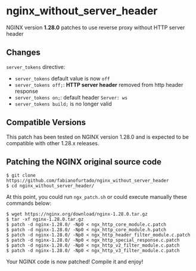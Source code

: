 # nginx_without_server_header
NGINX version **1.28.0** patches to use reverse proxy without HTTP server header

## Changes
`server_tokens` directive:
- `server_tokens` default value is now `off`
- `server_tokens off;`: **HTTP server header** removed from http header response
- `server_tokens on;`: default header `Server: ws`
- `server_tokens build;` is no longer valid

## Compatible Versions
This patch has been tested on NGINX version 1.28.0 and is expected to be compatible with other 1.28.x releases.

## Patching the NGINX original source code

    $ git clone https://github.com/fabianofurtado/nginx_without_server_header
    $ cd nginx_without_server_header/

At this point, you could run `ngx_patch.sh` or could execute manually these commands below:

    $ wget https://nginx.org/download/nginx-1.28.0.tar.gz
    $ tar -xf nginx-1.28.0.tar.gz
    $ patch -d nginx-1.28.0/ -Np0 < ngx_http_core_module.c.patch
    $ patch -d nginx-1.28.0/ -Np0 < ngx_http_core_module.h.patch
    $ patch -d nginx-1.28.0/ -Np0 < ngx_http_header_filter_module.c.patch
    $ patch -d nginx-1.28.0/ -Np0 < ngx_http_special_response.c.patch
    $ patch -d nginx-1.28.0/ -Np0 < ngx_http_v2_filter_module.c.patch
    $ patch -d nginx-1.28.0/ -Np0 < ngx_http_v3_filter_module.c.patch

Your NGINX code is now patched! Compile it and enjoy!
